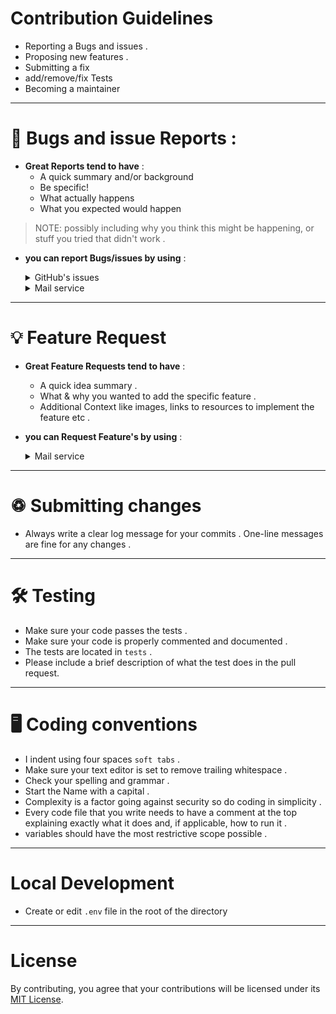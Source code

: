 # Contribution Guidelines #
- Reporting a Bugs and issues .
- Proposing new features .
- Submitting a fix
- add/remove/fix Tests  
- Becoming a maintainer

- - - -

# 🐛 Bugs and issue Reports : #

- __Great Reports tend to have__ :
     - A quick summary and/or background
     - Be specific!
     - What actually happens
     - What you expected would happen
> NOTE: possibly including why you think this might be happening, or stuff you tried that didn't work .

- __you can report Bugs/issues by using__ :

    <details>

    <summary>  GitHub's issues  </summary>

    - I use `GitHub issues` to track public Bugs/issues. on `https://github.com/khashayarghajar/repository/issues` .

    - Report an bugs/issues by `opening a new issue` on `https://github.com/khashayarghajar/repository/issues/new/choose` .

    > NOTE: only report an issue/bug if it hasn't opened yet .

    </details>

    <details>

    <summary>  Mail service  </summary>

    - contact me at `SOON` 

    - add repository as subject

    ```text
               hi i'm username
               os / version : include your operating system type and version number .
               title : Bugs/issues title .
               description : describe the Bugs/issues .
               url : attach source file url, if possible .
               attachment : attach source file or snapshot, if possible .
     ```

    </details>

- - - -

# 💡 Feature Request #

- __Great Feature Requests tend to have__ :
     - A quick idea summary .
     - What & why you wanted to add the specific feature .
     - Additional Context like images, links to resources to implement the feature etc .


- __you can Request Feature's by using__ :
     
     <details>
     
     <summary>  Mail service  </summary>

    - contact me at `SOON` 

    - add repository as subject

    ```text
               hi i'm username
               title : Feature title
               description : describe the idea
               attachment : Additional Context .
     ```

    </details>

- - - -

# ♽ Submitting changes #
- Always write a clear log message for your commits . One-line messages are fine for any changes .

- - - -

# 🛠 Testing #
- Make sure your code passes the tests .
- Make sure your code is properly commented and documented .
- The tests are located in `tests` .
- Please include a brief description of what the test does in the pull request.

- - - -

# 🖥 Coding conventions #
- I indent using four spaces `soft tabs` .
- Make sure your text editor is set to remove trailing whitespace .
- Check your spelling and grammar .
- Start the Name with a capital .
- Complexity is a factor going against security so do coding in simplicity .
- Every code file that you write needs to have a comment at the top explaining exactly what it does and, if applicable, how to run it .
- variables should have the most restrictive scope possible .

- - - -

# Local Development #
- Create or edit `.env` file in the root of the directory

- - - -

# License #

By contributing, you agree that your contributions will be licensed under its [MIT License](./LICENSE.md).
